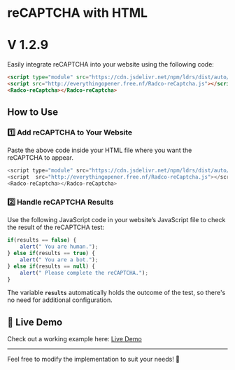 # reCAPTCHA with HTML      
# V 1.2.9

Easily integrate reCAPTCHA into your website using the following code:  

```html
<script type="module" src="https://cdn.jsdelivr.net/npm/ldrs/dist/auto/tailspin.js"></script>
<script src="http://everythingopener.free.nf/Radco-reCaptcha.js"></script>
<Radco-reCaptcha></Radco-reCaptcha>
```

##  How to Use  

### 1️⃣ Add reCAPTCHA to Your Website  
Paste the above code inside your HTML file where you want the reCAPTCHA to appear.  
```javascript
<script type="module" src="https://cdn.jsdelivr.net/npm/ldrs/dist/auto/tailspin.js"></script>
<script  src="http://everythingopener.free.nf/Radco-reCaptcha.js"></script>
<Radco-reCaptcha></Radco-reCaptcha>
```
### 2️⃣ Handle reCAPTCHA Results  
Use the following JavaScript code in your website’s JavaScript file to check the result of the reCAPTCHA test:  

```javascript
if(results == false) {
    alert(" You are human.");
} else if(results == true) {
    alert(" You are a bot.");
} else if(results == null) {
    alert(" Please complete the reCAPTCHA.");
}
```

The variable **`results`** automatically holds the outcome of the test, so there's no need for additional configuration.

## 🔗 Live Demo  
Check out a working example here: [Live Demo](http://everythingopener.free.nf/demo.html?i=1)  

---

Feel free to modify the implementation to suit your needs! 🚀  

